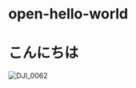 # open-hello-world
# こんにちは
![DJI_0062](https://github.com/tanoiphone/open-hello-world/assets/170495700/9b4ed097-2d61-4086-86a1-a4f3d9ac8bef)
